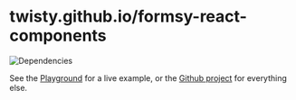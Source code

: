 # twisty.github.io/formsy-react-components

![Dependencies](https://david-dm.org/twisty/formsy-react-components/gh-pages.svg)

See the [Playground](http://twisty.github.io/formsy-react-components/playground/) for a live example, or the [Github project](https://github.com/twisty/formsy-react-components) for everything else.
